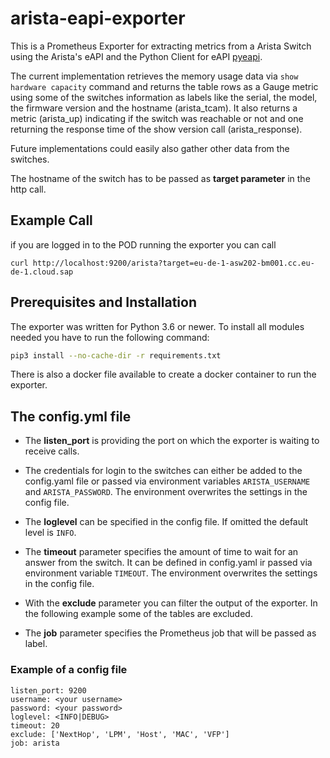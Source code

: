 # arista-eapi-exporter

This is a Prometheus Exporter for extracting metrics from a Arista Switch using the Arista's eAPI and the Python Client for eAPI [pyeapi](https://pypi.org/project/pyeapi/).

The current implementation retrieves the memory usage data via `show hardware capacity` command and returns the table rows as a Gauge metric using some of the switches information as labels like the serial, the model, the firmware version and the hostname (arista_tcam).
It also returns a metric (arista_up) indicating if the switch was reachable or not and one returning the response time of the show version call (arista_response).

Future implementations could easily also gather other data from the switches.

The hostname of the switch has to be passed as **target parameter** in the http call.

## Example Call

if you are logged in to the POD running the exporter you can call

```
curl http://localhost:9200/arista?target=eu-de-1-asw202-bm001.cc.eu-de-1.cloud.sap
```

## Prerequisites and Installation

The exporter was written for Python 3.6 or newer. To install all modules needed you have to run the following command:

```bash
pip3 install --no-cache-dir -r requirements.txt
```

There is also a docker file available to create a docker container to run the exporter.

## The config.yml file

* The **listen_port** is providing the port on which the exporter is waiting to receive calls.

* The credentials for login to the switches can either be added to the config.yaml file or passed via environment variables `ARISTA_USERNAME` and `ARISTA_PASSWORD`. The environment overwrites the settings in the config file.

* The **loglevel** can be specified in the config file. If omitted the default level is `INFO`.

* The **timeout** parameter specifies the amount of time to wait for an answer from the switch. It can be defined in config.yaml ir passed via environment variable `TIMEOUT`. The environment overwrites the settings in the config file.

* With the **exclude** parameter you can filter the output of the exporter. In the following example some of the tables are excluded.

* The **job** parameter specifies the Prometheus job that will be passed as label.

### Example of a config file

```text
listen_port: 9200
username: <your username>
password: <your password>
loglevel: <INFO|DEBUG>
timeout: 20
exclude: ['NextHop', 'LPM', 'Host', 'MAC', 'VFP']
job: arista
```
